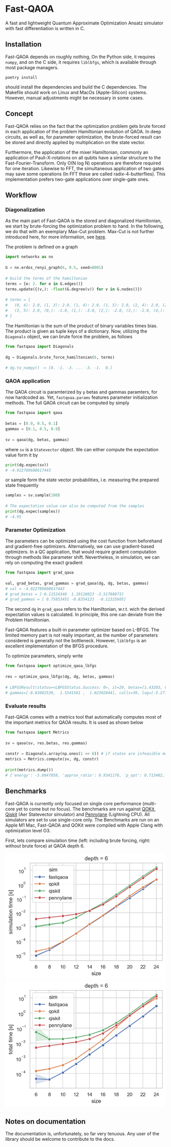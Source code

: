 # Fast-QAOA

A fast and lightweight Quantum Approximate Optimization Ansatz simulator with fast
differentiation is written in C.

## Installation

Fast-QAOA depends on roughly nothing, On the Python side, it requires `numpy`, and on the
C side, it requires `liblbfgs`, which is available through most package managers.

```
poetry install
```
should install the dependencies and build the C dependencies. The Makefile should work
on Linux and MacOs (Apple-Silicon) systems. However, manual adjustments might be
necessary in some cases.


## Concept

Fast-QAOA relies on the fact that the optimization problem gets brute forced in each
application of the problem Hamiltonian evolution of QAOA. In deep circuits, as well as,
for parameter optimization, the brute-forced result can be stored and directly applied by
multiplication on the state vector.

Furthermore, the application of the mixer Hamiltonian, commonly an application of
Pauli-X-rotations on all qubits have a similar structure to the Fast-Fourier-Transform.
Only O(N log N) operations are therefore required for one iteration. Likewise to FFT,
the simultaneous application of two gates may save some operations (In FFT these are
called radix-4-butterflies). This implementation prefers two-gate applications over
single-gate ones.

## Workflow

### Diagonalization

As the main part of Fast-QAOA is the stored and diagonalized Hamiltonian, we start by
brute-forcing the optimization problem to hand. In the following, we do that with an
exemplary Max-Cut problem. Max-Cut is not further introduced here, for more
information, see [here](https://en.wikipedia.org/Maximum_cut).

The problem is defined on a graph
```python
import networkx as nx

G = nx.erdos_renyi_graph(6, 0.5, seed=8001)

# build the terms of the hamiltonian
terms = {e: 2. for e in G.edges()}
terms.update({(v,): -float(G.degree(v)) for v in G.nodes()})

# terms = {
#   (0, 4): 2.0, (1, 3): 2.0, (1, 4): 2.0, (1, 5): 2.0, (2, 4): 2.0, (2, 5): 2.0,
#   (3, 5): 2.0, (0,): -1.0, (1,): -3.0, (2,): -2.0, (3,): -2.0, (4,): -3.0, (5,): -1.0
# }
```

The Hamiltonian is the sum of the product of binary variables times bias. The product is
given as tuple keys of a dictionary. Now, utilizing the `Diagonals` object, we can brute
force the problem, as follows

```python
from fastqaoa import Diagonals

dg = Diagonals.brute_force_hamiltonian(6, terms)

# dg.to_numpy() -> [0. -1. -3. ... -3. -1.  0.]
```

### QAOA application

The QAOA circuit is paramterized by `p` betas and gammas paramters, for now hardcoded
as. Yet, `fastqoaa.params` features parameter initialization methods. The full QAOA
circuit can be computed by simply
```python
from fastqaoa import qaoa

betas = [0.9, 0.5, 0.1]
gammas = [0.1, 0.5, 0.9]

sv = qaoa(dg, betas, gammas)
```
where `sv` is a `Statevector` object. We can either compute the expectation value form
it by
```python
print(dg.expec(sv))
# -4.922789608617443
```
or sample form the state vector probabilities, i.e. measuring the prepared state
frequently
```python
samples = sv.sample(100)

# The expectation value can also be computed from the samples
print(dg.expec(samples))
# -4.95
```

### Parameter Optimization

The parameters can be optimized using the cost function from beforehand and
gradient-free optimizers. Alternatively, we can use gradient-based optimizers. In a QC
application, that would require gradient computation through methods like parameter
shift. Nevertheless, in simulation, we can rely on computing the exact gradient
```python
from fastqaoa import grad_qaoa

val, grad_betas, grad_gammas = grad_qaoa(dg, dg, betas, gammas)
# val = -4.922789608617443
# grad_betas = [-0.11524348  1.19118023 -3.51788873]
# grad_gammas = [ 0.75853451 -0.8354133  -0.11325605]
```
The second `dg` in `grad_qaoa` refers to the Hamiltonian, w.r.t. wich the derived
expectation values is calculated. In principle, this one can deviate from the Problem
Hamiltonian.

Fast-QAOA features a built-in parameter optimizer based on L-BFGS. The limited memory
part is not really important, as the number of parameters considered is generally
not the bottleneck. However, `liblbfgs` is an excellent implementation of the BFGS procedure.

To optimize parameters, simply write
```python
from fastqaoa import optimize_qaoa_lbfgs

res = optimize_qaoa_lbfgs(dg, dg, betas, gammas)

# LBFGSResult(status=<LBFGSStatus.Success: 0>, it=29, betas=[1.43203, 0.43962492, 0.2790024],
# gammas=[-0.83682539,  1.5541561 ,  1.02302044], calls=39, log=[-5.27183532, -5.3352494 , ..., -5.60470587])
```

### Evaluate results

Fast-QAOA comes with a metrics tool that automatically computes most of the important
metrics for QAOA results. It is used as shown below

```python
from fastqaoa import Metrics

sv = qaoa(sv, res.betas, res.gammas)

constr = Diagonals.array(np.ones(1 << 6)) # if states are infeasible mark with 0 inestead of 1
metrics = Metrics.compute(sv, dg, constr)

print(metrics.dump())
# {'energy': -5.6047058, 'approx_ratio': 0.9341176, 'p_opt': 0.713482, ...}
```

## Benchmarks

Fast-QAOA is currently only focused on single core performance (multi-core yet to come
but no focus). The benchmarks are run against
[QOKit](https://github.com/jpmorganchase/QOKit),
[Qiskit](https://www.ibm.com/quantum/qiskit) (Aer Statevector simulator) and
[Pennylane](https://pennylane.ai/) (Lightning CPU). All simulators are set to use
single-core only. The Benchmarks are run on an Apple M1 Mac, Fast-QAOA and QOKit were
compiled with Apple Clang with optimization level O3.

First, lets compare simulation time (left: including brute forcing, right: without brute
force) at QAOA depth 6.

<img src="assets/p6_comp.png"  />
<img src="assets/p6_comp_tot_time.png"  />

## Notes on documentation

The documentation is, unfortunately, so far very tenuous. Any user of the library should
be welcome to contribute to the docs.
